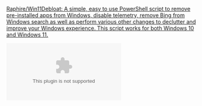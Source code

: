 [Raphire/Win11Debloat: A simple, easy to use PowerShell script to remove pre-installed apps from Windows, disable telemetry, remove Bing from Windows search as well as perform various other changes to declutter and improve your Windows experience. This script works for both Windows 10 and Windows 11.](https://github.com/Raphire/Win11Debloat)

![](/images/blog/Win11Debloat-master.zip)
